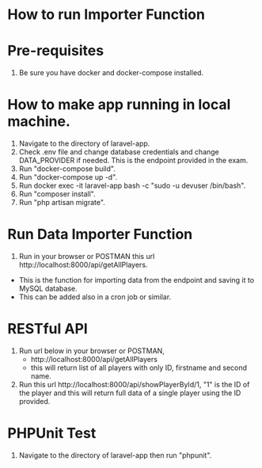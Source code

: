 # How to run Importer Function

# Pre-requisites
1. Be sure you have docker and docker-compose installed.

# How to make app running in local machine.
1. Navigate to the directory of laravel-app.
2. Check .env file and change database credentials and change DATA_PROVIDER if needed. This is the endpoint provided in the exam.
3. Run "docker-compose build".
4. Run "docker-compose up -d".
5. Run docker exec -it laravel-app bash -c "sudo -u devuser /bin/bash".
6. Run "composer install".
7. Run "php artisan migrate".

# Run Data Importer Function
1. Run in your browser or POSTMAN this url http://localhost:8000/api/getAllPlayers.
 - This is the function for importing data from the endpoint and saving it to MySQL database.
 - This can be added also in a cron job or similar.

# RESTful API
1. Run url below in your browser or POSTMAN,
   - http://localhost:8000/api/getAllPlayers
   - this will return list of all players with only ID, firstname and second name.
2. Run this url http://localhost:8000/api/showPlayerById/1, "1" is the ID of the player and this will return full data of a single player
using the ID provided.

# PHPUnit Test
1. Navigate to the directory of laravel-app then run "phpunit".